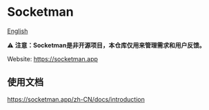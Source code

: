 # Socketman

[English](./README.md)

⚠️ **注意：Socketman是非开源项目，本仓库仅用来管理需求和用户反馈。**

Website: https://socketman.app

## 使用文档
https://socketman.app/zh-CN/docs/introduction
